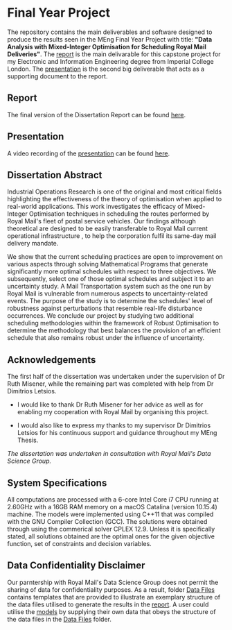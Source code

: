 # Final Year Project

The repository contains the main deliverables and software designed to produce the results seen in the MEng Final Year Project with title: **"Data Analysis with Mixed-Integer Optimisation for Scheduling Royal Mail Deliveries"**. The [report](Report/final_report.pdf) is the main delivarable for this capstone project for my Electronic and Information Engineering degree from Imperial College London. The [presentation](Presentation/slides_pdf.pdf) is the second big deliverable that acts as a supporting document to the report.

## Report
The final version of the Dissertation Report can be found [here](Report/final_report.pdf).

## Presentation
A video recording of the [presentation](Presentation/slides_pdf.pdf) can be found [here](https://drive.google.com/file/d/1nsZAzNGbp6vyK989YXSHSLXST2vk3n8o/view?usp=sharing).

## Dissertation Abstract
Industrial Operations Research is one of the original and most critical fields highlighting the effectiveness of the theory of optimisation when applied to real-world applications. This work investigates the efficacy of Mixed-Integer Optimisation techniques in scheduling the routes performed by Royal Mail's fleet of postal service vehicles. Our findings although theoretical are designed to be easily transferable to Royal Mail current operational infrastructure , to help the corporation fulfil its same-day mail delivery mandate. 

We show that the current scheduling practices are open to improvement on various aspects through solving Mathematical Programs that generate significantly more optimal schedules with respect to three objectives. We subsequently, select one of those optimal schedules and subject it to an uncertainty study. A Mail Transportation system such as the one run by Royal Mail is vulnerable from numerous aspects to uncertainty-related events. The purpose of the study is to determine the schedules' level of robustness against perturbations that resemble real-life disturbance occurrences. We conclude our project by studying two additional scheduling methodologies within the framework of Robust Optimisation to determine the methodology that best balances the provision of an efficient schedule that also remains robust under the influence of uncertainty.

## Acknowledgements
The first half of the dissertation was undertaken under the supervision of Dr Ruth Misener, while the remaining part was completed with help from Dr Dimitrios Letsios.

 - I would like to thank Dr Ruth Misener for her advice as well as for enabling my cooperation with Royal Mail by organising this project. 

 - I would also like to express my thanks to my supervisor Dr Dimitrios Letsios for his continuous support and guidance throughout my MEng Thesis.

*The dissertation was undertaken in consultation with Royal Mail's Data Science Group.*

## System Specifications
All computations are processed with a 6-core Intel Core i7 CPU running at 2.60GHz with a 16GB RAM memory on a macOS Catalina (version 10.15.4) machine. The models were implemented using C++11 that was compiled with the GNU Compiler Collection (GCC). The solutions were obtained through using the commerical solver CPLEX 12.9. Unless it is specifically stated, all solutions obtained are the optimal ones for the given objective function, set of constraints and decision variables.   

## Data Confidentiality Disclaimer
Our parntership with Royal Mail's Data Science Group does not permit the sharing of data for confidentiality purposes. As a result, folder [Data Files](Software/Data_Files_Example) contains templates that are provided to illustrate an exemplary structure of the data files utilised to generate the results in the [report](Report/final_report.pdf). A user could utilise the [models](Software/Models) by supplying their own data that obeys the structure of the data files in the [Data Files](Software/Data_Files_Example) folder.

